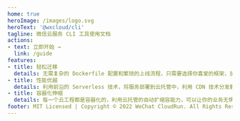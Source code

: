 ```yaml
---
home: true
heroImage: /images/logo.svg
heroText: '@wxcloud/cli'
tagline: 微信云服务 CLI 工具使用文档
actions:
- text: 立即开始 →
  link: /guide
features:
- title: 轻松迁移
  details: 无需复杂的 Dockerfile 配置和繁琐的上线流程，只需要选择你喜爱的框架，执行 wxcloud migrate，即可一键迁移到云托管。
- title: 性能优越
  details: 利用前沿的 Serverless 技术，将服务部署到云托管中，利用 CDN 技术分发静态文件，接入高性能微信网关，让你的业务无需担心性能问题。
- title: 容器化伸缩
  details: 每一个云工程都是容器化的，利用云托管的自动扩缩容能力，可以让你的业务无惧流量波动，自动伸缩，按量计费，无需操心运维和预估流量。
footer: MIT Licensed | Copyright © 2022 WeChat CloudRun. All Rights Reserved
---
```

